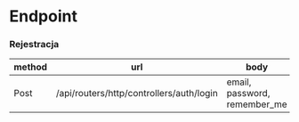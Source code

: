 # Endpoint


### Rejestracja
| method | url | body |
| ------ | ---| ------------ |
| Post | /api/routers/http/controllers/auth/login | email, password, remember_me |
